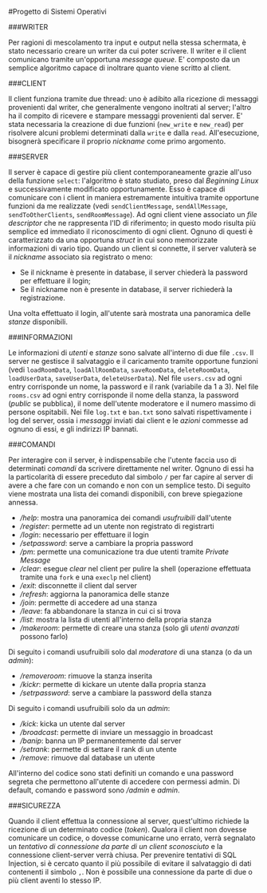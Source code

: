 #Progetto di Sistemi Operativi

###WRITER

Per ragioni di mescolamento tra input e output nella stessa schermata, è stato necessario creare un writer da cui poter scrivere. Il writer e il client comunicano tramite un'opportuna *message queue*. E' composto da un semplice algoritmo capace di inoltrare quanto viene scritto al client.

###CLIENT

Il client funziona tramite due thread: uno è adibito alla ricezione di messaggi provenienti dal writer, che generalmente vengono inoltrati al server; l'altro ha il compito di ricevere e stampare messaggi provenienti dal server. E' stata necessaria la creazione di due funzioni (`new_write` e `new_read`) per risolvere alcuni problemi determinati dalla `write` e dalla `read`.
All'esecuzione, bisognerà specificare il proprio *nickname* come primo argomento. 

###SERVER

Il server è capace di gestire più client contemporaneamente grazie all'uso della funzione `select`: l'algoritmo è stato studiato, preso dal *Beginning Linux* e successivamente modificato opportunamente. Esso è capace di comunicare con i client in maniera estremamente intuitiva tramite opportune funzioni da me realizzate (vedi `sendClientMessage`, `sendAllMessage`, `sendToOtherClients`, `sendRoomMessage`).
Ad ogni client viene associato un *file descriptor* che ne rappresenta l'ID di riferimento; in questo modo risulta più semplice ed immediato il riconoscimento di ogni client. Ognuno di questi è caratterizzato da una opportuna *struct* in cui sono memorizzate informazioni di vario tipo.
Quando un client si connette, il server valuterà se il *nickname* associato sia registrato o meno:

* Se il nickname è presente in database, il server chiederà la password per effettuare il login;
* Se il nickname non è presente in database, il server richiederà la registrazione.

Una volta effettuato il login, all'utente sarà mostrata una panoramica delle *stanze* disponibili.

###INFORMAZIONI

Le informazioni di *utenti* e *stanze* sono salvate all'interno di due file `.csv`. Il server ne gestisce il salvataggio e il caricamento tramite opportune funzioni (vedi `loadRoomData`, `loadAllRoomData`, `saveRoomData`, `deleteRoomData`, `loadUserData`, `saveUserData`, `deleteUserData`). Nel file `users.csv` ad ogni entry corrisponde un nome, la password e il rank (variabile da 1 a 3). Nel file `rooms.csv` ad ogni entry corrisponde il nome della stanza, la password (*public* se pubblica), il nome dell'utente moderatore e il numero massimo di persone ospitabili. Nei file `log.txt` e `ban.txt` sono salvati rispettivamente i log del server, ossia i *messaggi* inviati dai client e le *azioni* commesse ad ognuno di essi, e gli indirizzi IP bannati.

###COMANDI

Per interagire con il server, è indispensabile che l'utente faccia uso di determinati *comandi* da scrivere direttamente nel writer. Ognuno di essi ha la particolarità di essere preceduto dal simbolo `/` per far capire al server di avere a che fare con un comando e non con un semplice testo. Di seguito viene mostrata una lista dei comandi disponibili, con breve spiegazione annessa.

- */help*: mostra una panoramica dei comandi *usufruibili* dall'utente
- */register*: permette ad un utente non registrato di registrarti
- */login*: necessario per effettuare il login
- */setpassword*: serve a cambiare la propria password
- */pm*: permette una comunicazione tra due utenti tramite *Private Message*
- */clear*: esegue *clear* nel client per pulire la shell (operazione effettuata tramite una `fork` e una `execlp` nel client)
- */exit*: disconnette il client dal server
- */refresh*: aggiorna la panoramica delle stanze
- */join*: permette di accedere ad una stanza
- */leave*: fa abbandonare la stanza in cui ci si trova
- */list*: mostra la lista di utenti all'interno della propria stanza
- */makeroom*: permette di creare una stanza (solo gli *utenti avanzati* possono farlo)

Di seguito i comandi usufruibili solo dal *moderatore* di una stanza (o da un *admin*):

- */removeroom*: rimuove la stanza inserita
- */kickr*: permette di kickare un utente dalla propria stanza
- */setrpassword*: serve a cambiare la password della stanza

Di seguito i comandi usufruibili solo da un *admin*:

- */kick*: kicka un utente dal server
- */broadcast*: permette di inviare un messaggio in broadcast
- */banip*: banna un IP permanentemente dal server
- */setrank*: permette di settare il rank di un utente
- */remove*: rimuove dal database un utente

All'interno del codice sono stati definiti un comando e una password segreta che permettono all'utente di accedere con permessi admin. Di default, comando e password sono */admin* e *admin*.

###SICUREZZA

Quando il client effettua la connessione al server, quest'ultimo richiede la ricezione di un determinato codice (*token*). Qualora il client non dovesse comunicare un codice, o dovesse comunicarne uno errato, verrà segnalato un *tentativo di connessione da parte di un client sconosciuto* e la connessione client-server verrà chiusa. Per prevenire tentativi di SQL Injection, si è cercato quanto il più possibile di evitare il salvataggio di dati contenenti il simbolo `,`. Non è possibile una connessione da parte di due o più client aventi lo stesso IP.
